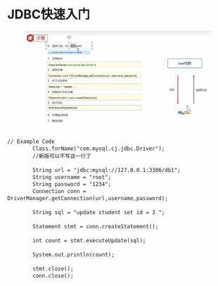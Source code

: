 # JDBC快速入门

<figure><img src="../.gitbook/assets/image (8) (2).png" alt=""><figcaption></figcaption></figure>

```
// Example Code
        Class.forName("com.mysql.cj.jdbc.Driver");
        //新版可以不写这一行了

        String url = "jdbc:mysql://127.0.0.1:3306/db1";
        String username = "root";
        String password = "1234";
        Connection conn = DriverManager.getConnection(url,username,password);

        String sql = "update student set id = 3 ";

        Statement stmt = conn.createStatement();

        int count = stmt.executeUpdate(sql);

        System.out.println(count);

        stmt.close();
        conn.close();
```
